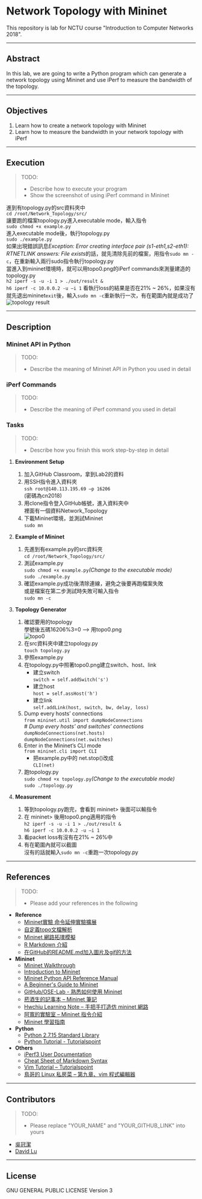 # Network Topology with Mininet

This repository is lab for NCTU course "Introduction to Computer Networks 2018".

---
## Abstract

In this lab, we are going to write a Python program which can generate a network topology using Mininet and use iPerf to measure the bandwidth of the topology.

---
## Objectives

1. Learn how to create a network topology with Mininet
2. Learn how to measure the bandwidth in your network topology with iPerf

---
## Execution

> TODO: 
> * Describe how to execute your program
> * Show the screenshot of using iPerf command in Mininet

進到有topology.py的src資料夾中  
`cd /root/Network_Topology/src/`  
讓要跑的檔案topology.py進入executable mode，輸入指令  
`sudo chmod +x example.py`  
進入executable mode後，執行topology.py  
`sudo ./example.py`  
如果出現錯誤訊息*Exception: Error creating interface pair (s1-eth1,s2-eth1): RTNETLINK answers: File exists*的話，就先清除先前的檔案，用指令`sudo mn -c`，在重新輸入兩行sudo指令執行topology.py  
當進入到mininet環境時，就可以用topo0.png的iPerf commands來測量建造的topology.py  
`h2 iperf -s -u -i 1 > ./out/result &`  
`h6 iperf -c 10.0.0.2 -u –i 1`
看執行loss的結果是否在21% ~ 26%，如果沒有就先退出mininet`exit`後，輸入`sudo mn -c`重新執行一次，有在範圍內就是成功了  
![topology result](https://github.com/nctucn/lab2-kuanchiehwu/blob/master/topology%20result.png)

---
## Description

### Mininet API in Python

> TODO:
> * Describe the meaning of Mininet API in Python you used in detail

### iPerf Commands

> TODO:
> * Describe the meaning of iPerf command you used in detail

### Tasks

> TODO:
> * Describe how you finish this work step-by-step in detail

1. **Environment Setup**

   1) 加入GitHub Classroom，拿到Lab2的資料
   2) 用SSH指令進入資料夾  
      `ssh root@140.113.195.69 –p 16206`  
      (密碼為cn2018)
   3) 用clone指令登入GitHub帳號，進入資料夾中  
      裡面有一個資料Network_Topology
   4) 下載Mininet環境，並測試Mininet  
      `sudo mn`
    

2. **Example of Mininet**

   1) 先進到有example.py的src資料夾  
     `cd /root/Network_Topology/src/`  
   2) 測試example.py  
     `sudo chmod +x example.py`*(Change to the executable mode)*  
     `sudo ./example.py`  
   3) 確認example.py成功後清除連線，避免之後要再跑檔案失敗  
      或是檔案在第二步測試時失敗可輸入指令  
     `sudo mn -c`


3. **Topology Generator**

   1) 確認要用的topology  
      學號後五碼16206%3=0 --> 用topo0.png  
      ![topo0](https://github.com/nctucn/lab2-kuanchiehwu/blob/master/src/topo/topo0.png)
   2) 在src資料夾中建立topology.py  
      `touch topology.py`  
   3) 參照example.py  
   4) 在topology.py中照著topo0.png建立switch、host、link  
      * 建立switch  
        `switch = self.addSwitch('s')`  
      * 建立host  
        `host = self.assHost('h')`  
      * 建立link  
        `self.addLink(host, switch, bw, delay, loss)`  
   5) Dump every hosts’ connections  
      `from mininet.util import dumpNodeConnections`  
      \# *Dump every hosts’ and switches’ connections*  
      `dumpNodeConnections(net.hosts)`  
      `dumpNodeConnections(net.switches)`  
   6) Enter in the Mininet’s CLI mode  
      `from mininet.cli import CLI`
      * 把example.py中的 net.stop()改成  
      `CLI(net)`  
   7) 跑topology.py  
      `sudo chmod +x topology.py`*(Change to the executable mode)*  
      `sudo ./topology.py`  


4. **Measurement**  

   1) 等到topology.py跑完，會看到 mininet> 後面可以輸指令  
   2) 在 mininet> 後用topo0.png適用的指令  
      `h2 iperf -s -u -i 1 > ./out/result &`  
      `h6 iperf -c 10.0.0.2 -u –i 1`  
   3) 看packet loss有沒有在21% ~ 26%中  
   4) 有在範圍內就可以截圖  
      沒有的話就輸入`sudo mn -c`重跑一次topology.py

---
## References

> TODO: 
> * Please add your references in the following
* **Reference**
    * [Mininet實驗 命令延伸實驗擴展](https://www.cnblogs.com/qq952693358/p/5882931.html)
    * [自定義topo文檔解析](https://hk.saowen.com/a/bec15fcc5f83404bce2c3724394fa8e8e9404d8d52f049a925517f770619ff80)
    * [Mininet 網路拓墣模擬](https://ithelp.ithome.com.tw/articles/10197633)
    * [R Markdown 介紹](https://bookdown.org/tpemartin/rmarkdown_intro/markdown-syntax.html)  
    * [在GitHub的README.md加入圖片及gif的方法](https://medium.com/@stephyang/在github的readme-md加入圖片及gif的方法-7282a4a63141)
* **Mininet**
    * [Mininet Walkthrough](http://mininet.org/walkthrough/)
    * [Introduction to Mininet](https://github.com/mininet/mininet/wiki/Introduction-to-Mininet)
    * [Mininet Python API Reference Manual](http://mininet.org/api/annotated.html)
    * [A Beginner's Guide to Mininet](https://opensourceforu.com/2017/04/beginners-guide-mininet/)
    * [GitHub/OSE-Lab - 熟悉如何使用 Mininet](https://github.com/OSE-Lab/Learning-SDN/blob/master/Mininet/README.md)
    * [菸酒生的記事本 – Mininet 筆記](https://blog.laszlo.tw/?p=81)
    * [Hwchiu Learning Note – 手把手打造仿 mininet 網路](https://hwchiu.com/setup-mininet-like-environment.html)
    * [阿寬的實驗室 – Mininet 指令介紹](https://ting-kuan.blog/2017/11/09/%E3%80%90mininet%E6%8C%87%E4%BB%A4%E4%BB%8B%E7%B4%B9%E3%80%91/)
    * [Mininet 學習指南](https://www.sdnlab.com/11495.html)
* **Python**
    * [Python 2.7.15 Standard Library](https://docs.python.org/2/library/index.html)
    * [Python Tutorial - Tutorialspoint](https://www.tutorialspoint.com/python/)
* **Others**
    * [iPerf3 User Documentation](https://iperf.fr/iperf-doc.php#3doc)
    * [Cheat Sheet of Markdown Syntax](https://www.markdownguide.org/cheat-sheet)
    * [Vim Tutorial – Tutorialspoint](https://www.tutorialspoint.com/vim/index.htm)
    * [鳥哥的 Linux 私房菜 – 第九章、vim 程式編輯器](http://linux.vbird.org/linux_basic/0310vi.php)

---
## Contributors

> TODO:
> * Please replace "YOUR_NAME" and "YOUR_GITHUB_LINK" into yours

* [吳冠潔](https://github.com/)
* [David Lu](https://github.com/yungshenglu)

---
## License

GNU GENERAL PUBLIC LICENSE Version 3
